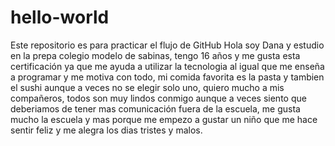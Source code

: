 # hello-world
Este repositorio es para practicar el flujo de GitHub
Hola soy Dana y estudio en la prepa colegio modelo de sabinas, tengo 16 años y me gusta esta certificación ya que me ayuda a utilizar la tecnologia al igual que me enseña a programar y me motiva con todo, mi comida favorita es la pasta y tambien el sushi aunque a veces no se elegir solo uno, quiero mucho a mis compañeros, todos son muy lindos conmigo aunque a veces siento que deberiamos de tener mas comunicación fuera de la escuela, me gusta mucho la escuela y mas porque me empezo a gustar un niño que me hace sentir feliz y me alegra los dias tristes y malos.
